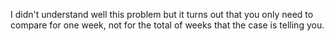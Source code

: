 I didn't understand well this problem but it turns out that you only need to compare for one week, not for the total of weeks that the case is telling you.
